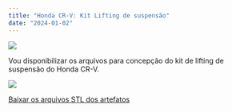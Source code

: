 ```yaml
---
title: "Honda CR-V: Kit Lifting de suspensão"
date: "2024-01-02"
---
```


![](https://garagemdomadeira.com/wp-content/uploads/2024/01/screenshot-2024-01-02-as-08.03.55.jpg?w=1024)

Vou disponibilizar os arquivos para concepção do kit de lifting de suspensão do Honda CR-V.

![](https://garagemdomadeira.com/wp-content/uploads/2024/01/screenshot-2024-01-02-as-08.03.45.jpg?w=1024)

[Baixar os arquivos STL dos artefatos](https://drive.google.com/drive/folders/1AtDRHPBjaQZrcozgQK2-DGkgB-dPJsRi?usp=sharing)
